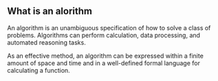 ## What is an alorithm

An algorithm is an unambiguous specification of how to solve a class of problems. Algorithms can perform calculation, data processing, and automated reasoning tasks.

As an effective method, an algorithm can be expressed within a finite amount of space and time and in a well-defined formal language for calculating a function.
